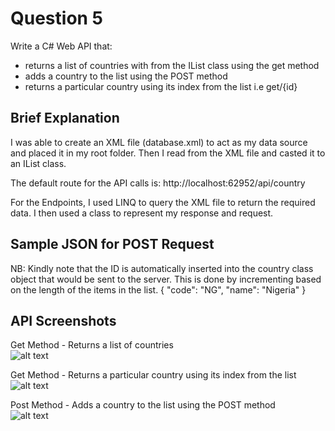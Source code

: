 # Question 5
Write a C# Web API that:
- returns a list of countries with from the IList class using the get method
- adds a country to the list using the POST method
- returns a particular country using its index from the list i.e get/{id}

## Brief Explanation
I was able to create an XML file (database.xml) to act as my data source and placed it in my root folder. Then I read from the XML file and casted it to an IList class.

The default route for the API calls is:
http://localhost:62952/api/country

For the Endpoints, I used LINQ to query the XML file to return the required data. I then used a class to represent my response and request.

## Sample JSON for POST Request
NB: Kindly note that the ID is automatically inserted into the country class object that would be sent to the server. This is done by incrementing based on the length of the items in the list.
{
    "code": "NG",
    "name": "Nigeria"
}

## API Screenshots
Get Method - Returns a list of countries <br />
![alt text](https://gtbtech5.s3.us-east-2.amazonaws.com/Q5A.PNG)<br />

Get Method - Returns a particular country using its index from the list <br />
![alt text](https://gtbtech5.s3.us-east-2.amazonaws.com/Q5B.PNG) <br />

Post Method - Adds a country to the list using the POST method <br />
![alt text](https://gtbtech5.s3.us-east-2.amazonaws.com/Q5C.PNG)  <br />
